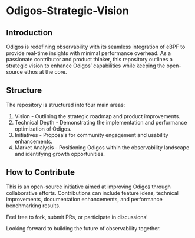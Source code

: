 # Odigos-Strategic-Vision

## Introduction
Odigos is redefining observability with its seamless integration of eBPF to provide real-time insights with minimal performance overhead. As a passionate contributor and product thinker, this repository outlines a strategic vision to enhance Odigos’ capabilities while keeping the open-source ethos at the core.

## Structure
The repository is structured into four main areas:
1. Vision - Outlining the strategic roadmap and product improvements.
2. Technical Depth - Demonstrating the implementation and performance optimization of Odigos.
3. Initiatives - Proposals for community engagement and usability enhancements.
4. Market Analysis - Positioning Odigos within the observability landscape and identifying growth opportunities.

## How to Contribute
This is an open-source initiative aimed at improving Odigos through collaborative efforts. Contributions can include feature ideas, technical improvements, documentation enhancements, and performance benchmarking results.

Feel free to fork, submit PRs, or participate in discussions!

Looking forward to building the future of observability together.
